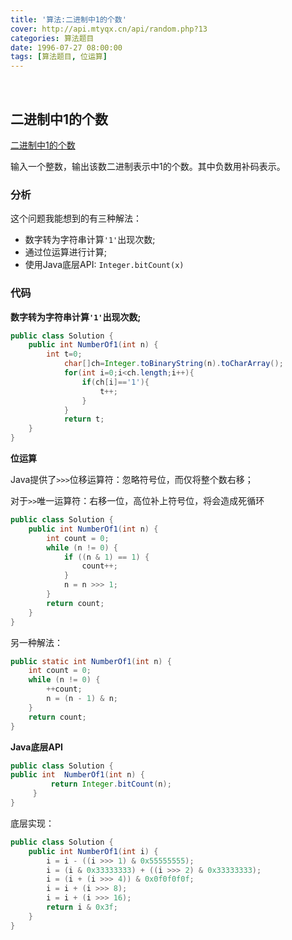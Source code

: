 ```yaml
---
title: '算法:二进制中1的个数'
cover: http://api.mtyqx.cn/api/random.php?13
categories: 算法题目
date: 1996-07-27 08:00:00
tags: [算法题目, 位运算]
---
```


<br/>

<!--more-->

## 二进制中1的个数

[二进制中1的个数](https://www.nowcoder.com/practice/8ee967e43c2c4ec193b040ea7fbb10b8?tpId=13&tqId=11164&tPage=1&rp=1&ru=%2Fta%2Fcoding-interviews&qru=%2Fta%2Fcoding-interviews%2Fquestion-ranking)

输入一个整数，输出该数二进制表示中1的个数。其中负数用补码表示。

### 分析

这个问题我能想到的有三种解法：

-   数字转为字符串计算`'1'`出现次数;
-   通过位运算进行计算;
-   使用Java底层API: `Integer.bitCount(x)`

### 代码

**数字转为字符串计算`'1'`出现次数;**

```java
public class Solution {
    public int NumberOf1(int n) {
        int t=0;
            char[]ch=Integer.toBinaryString(n).toCharArray();
            for(int i=0;i<ch.length;i++){
                if(ch[i]=='1'){
                    t++;
                }
            }
            return t;
    }
}
```

**位运算**

Java提供了`>>>`位移运算符：忽略符号位，而仅将整个数右移；

对于`>>`唯一运算符：右移一位，高位补上符号位，将会造成死循环

```java
public class Solution {
    public int NumberOf1(int n) {
        int count = 0;
        while (n != 0) {
            if ((n & 1) == 1) {
                count++;
            }
            n = n >>> 1;
        }
        return count;
    }
}
```

另一种解法：

```java
public static int NumberOf1(int n) {
    int count = 0;
    while (n != 0) {
        ++count;
        n = (n - 1) & n;
    }
    return count;
}
```

**Java底层API**

```java
public class Solution {
public int  NumberOf1(int n) {
         return Integer.bitCount(n);
     }
} 
```

底层实现：

```java
public class Solution {
    public int NumberOf1(int i) {
        i = i - ((i >>> 1) & 0x55555555);
        i = (i & 0x33333333) + ((i >>> 2) & 0x33333333);
        i = (i + (i >>> 4)) & 0x0f0f0f0f;
        i = i + (i >>> 8);
        i = i + (i >>> 16);
        return i & 0x3f;
    }
}
```

